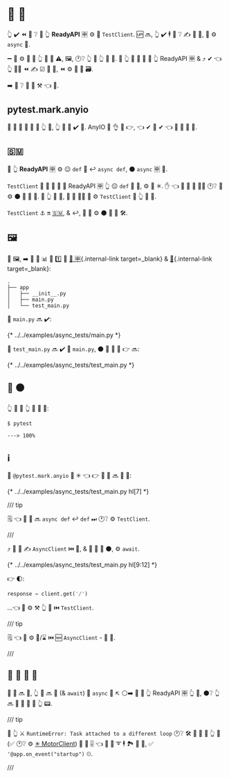# 🔁 💯

👆 ✔️ ⏪ 👀 ❔ 💯 👆 **ReadyAPI** 🈸 ⚙️ 🚚 `TestClient`. 🆙 🔜, 👆 ✔️ 🕴 👀 ❔ ✍ 🔁 💯, 🍵 ⚙️ `async` 🔢.

➖ 💪 ⚙️ 🔁 🔢 👆 💯 💪 ⚠, 🖼, 🕐❔ 👆 🔬 👆 💽 🔁. 🌈 👆 💚 💯 📨 📨 👆 ReadyAPI 🈸 &amp; ⤴️ ✔ 👈 👆 👩‍💻 ⏪ ✍ ☑ 💽 💽, ⏪ ⚙️ 🔁 💽 🗃.

➡️ 👀 ❔ 👥 💪 ⚒ 👈 👷.

## pytest.mark.anyio

🚥 👥 💚 🤙 🔁 🔢 👆 💯, 👆 💯 🔢 ✔️ 🔁. AnyIO 🚚 👌 📁 👉, 👈 ✔ 👥 ✔ 👈 💯 🔢 🤙 🔁.

## 🇸🇲

🚥 👆 **ReadyAPI** 🈸 ⚙️ 😐 `def` 🔢 ↩️ `async def`, ⚫️ `async` 🈸 🔘.

`TestClient` 🔨 🎱 🔘 🤙 🔁 ReadyAPI 🈸 👆 😐 `def` 💯 🔢, ⚙️ 🐩 ✳. ✋️ 👈 🎱 🚫 👷 🚫🔜 🕐❔ 👥 ⚙️ ⚫️ 🔘 🔁 🔢. 🏃 👆 💯 🔁, 👥 💪 🙅‍♂ 📏 ⚙️ `TestClient` 🔘 👆 💯 🔢.

`TestClient` ⚓️ 🔛 <a href="https://www.python-httpx.org" class="external-link" target="_blank">🇸🇲</a>, &amp; ↩️, 👥 💪 ⚙️ ⚫️ 🔗 💯 🛠️.

## 🖼

🙅 🖼, ➡️ 🤔 📁 📊 🎏 1️⃣ 🔬 [🦏 🈸](../tutorial/bigger-applications.md){.internal-link target=_blank} &amp; [🔬](../tutorial/testing.md){.internal-link target=_blank}:

```
.
├── app
│   ├── __init__.py
│   ├── main.py
│   └── test_main.py
```

📁 `main.py` 🔜 ✔️:

{* ../../examples/async_tests/main.py *}

📁 `test_main.py` 🔜 ✔️ 💯 `main.py`, ⚫️ 💪 👀 💖 👉 🔜:

{* ../../examples/async_tests/test_main.py *}

## 🏃 ⚫️

👆 💪 🏃 👆 💯 🐌 📨:

<div class="termy">

```console
$ pytest

---> 100%
```

</div>

## ℹ

📑 `@pytest.mark.anyio` 💬 ✳ 👈 👉 💯 🔢 🔜 🤙 🔁:

{* ../../examples/async_tests/test_main.py hl[7] *}

/// tip

🗒 👈 💯 🔢 🔜 `async def` ↩️ `def` ⏭ 🕐❔ ⚙️ `TestClient`.

///

⤴️ 👥 💪 ✍ `AsyncClient` ⏮️ 📱, &amp; 📨 🔁 📨 ⚫️, ⚙️ `await`.

{* ../../examples/async_tests/test_main.py hl[9:12] *}

👉 🌓:

```Python
response = client.get('/')
```

...👈 👥 ⚙️ ⚒ 👆 📨 ⏮️ `TestClient`.

/// tip

🗒 👈 👥 ⚙️ 🔁/⌛ ⏮️ 🆕 `AsyncClient` - 📨 🔁.

///

## 🎏 🔁 🔢 🤙

🔬 🔢 🔜 🔁, 👆 💪 🔜 🤙 (&amp; `await`) 🎏 `async` 🔢 ↖️ ⚪️➡️ 📨 📨 👆 ReadyAPI 🈸 👆 💯, ⚫️❔ 👆 🔜 🤙 👫 🙆 🙆 👆 📟.

/// tip

🚥 👆 ⚔ `RuntimeError: Task attached to a different loop` 🕐❔ 🛠️ 🔁 🔢 🤙 👆 💯 (✅ 🕐❔ ⚙️ <a href="https://stackoverflow.com/questions/41584243/runtimeerror-task-attached-to-a-different-loop" class="external-link" target="_blank">✳ MotorClient</a>) 💭 🔗 🎚 👈 💪 🎉 ➰ 🕴 🏞 🔁 🔢, ✅ `'@app.on_event("startup")` ⏲.

///
